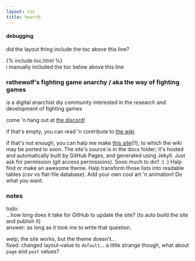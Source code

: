 ```yaml
---
layout: toc
title: hearth
---
```


#### debugging
did the layout thing include the toc above this line?

{% include toc.html %}  
i manually included the toc below above this line


### rathewolf's fighting game anarchy / aka the way of fighting games
is a digital anarchist diy community interested in the research and development of fighting games

come 'n hang out at [the discord!](https://discord.gg/FtAQws9)

if that's empty, you can read 'n contribute to [the wiki](https://github.com/Rahil627/fighting-game-anarchy/wiki)

if that's not enough, you can halp me make [this site](https://rahil627.github.io/fighting-game-anarchy/)(!!), to which the wiki may be ported to soon. The site's source is in the docs folder; it's hosted and automatically built by GitHub Pages, and generated using Jekyll. Just ask for permission (git access permissions). Sooo much to do!! :) :) Halp find or make an awesome theme. Halp transform those lists into readable tables (csv vs flat-file database). Add your own cool art 'n animation! Do what you want.

### notes
todo:\
...how long does it take for GitHub to update the site? (to auto build the site and publish it)  
answer: as long as it took me to write that question.


welp, the site works, but the theme doesn't...  
fixed: changed layout-value to `default`... a little strange though, what about `page` and `post` values?
